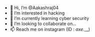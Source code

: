 - 👋 Hi, I’m @Aakashraj04
- 👀 I’m interested in hacking
- 🌱 I’m currently learning cyber security
- 💞️ I’m looking to collaborate on...
- 📫 Reach me on instagram (ID : _axe.___)

<!---
Aakashraj04/Aakashraj04 is a ✨ special ✨ repository because its `README.md` (this file) appears on your GitHub profile.
You can click the Preview link to take a look at your changes.
--->
